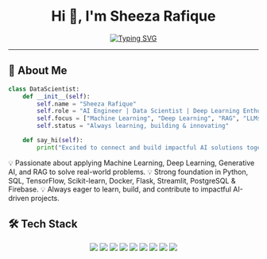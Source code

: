 <!-- Profile README for Sheeza Rafique -->

<h1 align="center">Hi 👋, I'm Sheeza Rafique</h1>

<p align="center">
  <a href="https://github.com/Sheeza-Sheeza">
    <img src="https://readme-typing-svg.herokuapp.com?font=Fira+Code&weight=600&size=22&pause=1000&color=1E90FF&center=true&vCenter=true&width=550&lines=AI+Engineer+%7C+Data+Scientist+%7C+Deep+Learning+Enthusiast;Machine+Learning+%7C+LLMs+%7C+RAG+%7C+Generative+AI" alt="Typing SVG" />
  </a>
</p>

---

## 🌟 About Me  

```python
class DataScientist:
    def __init__(self):
        self.name = "Sheeza Rafique"
        self.role = "AI Engineer | Data Scientist | Deep Learning Enthusiast"
        self.focus = ["Machine Learning", "Deep Learning", "RAG", "LLMs"]
        self.status = "Always learning, building & innovating"

    def say_hi(self):
        print("Excited to connect and build impactful AI solutions together!")
```
💡 Passionate about applying Machine Learning, Deep Learning, Generative AI, and RAG to solve real-world problems.
💡 Strong foundation in Python, SQL, TensorFlow, Scikit-learn, Docker, Flask, Streamlit, PostgreSQL & Firebase.
💡 Always eager to learn, build, and contribute to impactful AI-driven projects.


## 🛠️ Tech Stack
<p align="center"> <img src="https://img.shields.io/badge/Python-3776AB?style=for-the-badge&logo=python&logoColor=white" /> <img src="https://img.shields.io/badge/TensorFlow-FF6F00?style=for-the-badge&logo=tensorflow&logoColor=white" /> <img src="https://img.shields.io/badge/Keras-D00000?style=for-the-badge&logo=keras&logoColor=white" /> <img src="https://img.shields.io/badge/Scikit--Learn-F7931E?style=for-the-badge&logo=scikitlearn&logoColor=white" /> <img src="https://img.shields.io/badge/PostgreSQL-336791?style=for-the-badge&logo=postgresql&logoColor=white" /> <img src="https://img.shields.io/badge/Firebase-FFCA28?style=for-the-badge&logo=firebase&logoColor=black" /> <img src="https://img.shields.io/badge/Streamlit-FF4B4B?style=for-the-badge&logo=streamlit&logoColor=white" /> <img src="https://img.shields.io/badge/Docker-2496ED?style=for-the-badge&logo=docker&logoColor=white" /> <img src="https://img.shields.io/badge/Flask-000000?style=for-the-badge&logo=flask&logoColor=white" /> </p>
